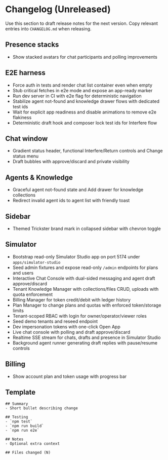 # Changelog (Unreleased)

Use this section to draft release notes for the next version. Copy relevant entries into `CHANGELOG.md` when releasing.

## Presence stacks

- Show stacked avatars for chat participants and polling improvements

## E2E harness

- Force auth in tests and render chat list container even when empty
- Stub critical fetches in e2e mode and expose an app-ready marker
- Run dev server in CI with e2e flag for deterministic navigation
- Stabilize agent not-found and knowledge drawer flows with dedicated test ids
- Wait for explicit app readiness and disable animations to remove e2e flakiness
- Deterministic draft hook and composer lock test ids for Interfere flow

## Chat window

- Gradient status header, functional Interfere/Return controls and Change status menu
- Draft bubbles with approve/discard and private visibility

## Agents & Knowledge

- Graceful agent not-found state and Add drawer for knowledge collections
- Redirect invalid agent ids to agent list with friendly toast

## Sidebar

- Themed Trickster brand mark in collapsed sidebar with chevron toggle

## Simulator

- Bootstrap read-only Simulator Studio app on port 5174 under `apps/simulator-studio`
- Seed admin fixtures and expose read-only `/admin` endpoints for plans and users
- Interactive Chat Console with dual-sided messaging and agent draft approve/discard
- Tenant Knowledge Manager with collections/files CRUD, uploads with quota enforcement
- Billing Manager for token credit/debit with ledger history
- Plan Manager to change plans and quotas with enforced token/storage limits
- Tenant-scoped RBAC with login for owner/operator/viewer roles
- Seed demo tenants and reseed endpoint
- Dev impersonation tokens with one-click Open App
- Live chat console with polling and draft approve/discard
- Realtime SSE stream for chats, drafts and presence in Simulator Studio
- Background agent runner generating draft replies with pause/resume controls

## Billing

- Show account plan and token usage with progress bar

## Template

```
## Summary
- Short bullet describing change

## Testing
- `npm test`
- `npm run build`
- `npm run e2e`

## Notes
- Optional extra context

## Files changed (N)
```
